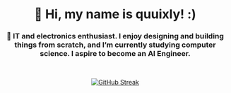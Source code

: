 <div id="toc" align="center">
  <ul align="center" style="list-style: none">
    <summary>
      <h1>
        👋 Hi, my name is quuixly! :)
      </h1>
    </summary>
  </ul>
</div>

 **<h3 align="center">🚀 IT and electronics enthusiast. I enjoy designing and building things from scratch, and I’m currently studying computer science. I aspire to become an AI Engineer.</h3>**

<br/>

<p align="center">
<a href="https://git.io/streak-stats"><img src="https://streak-stats.demolab.com?user=quuixly&theme=github-dark-blue&hide_border=true" alt="GitHub Streak" /></a>
</p>
